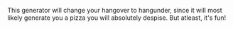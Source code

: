 This generator will change your hangover to hangunder, since it will most likely generate you a pizza you will absolutely despise. But atleast, it's fun!
